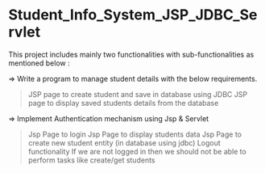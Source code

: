 # Student_Info_System_JSP_JDBC_Servlet
This project includes mainly two functionalities with sub-functionalities as mentioned below :

=> Write a program to manage student details with the below requirements.
  > JSP page to create student and save in database using JDBC
  > JSP page to display saved students details from the database

=> Implement Authentication mechanism using Jsp & Servlet
  > Jsp Page to login
  > Jsp Page to display students data
  > Jsp Page to create new student entity (in database using jdbc)
  > Logout functionality
  > If we are not logged in then we should not be able to perform tasks like create/get students
